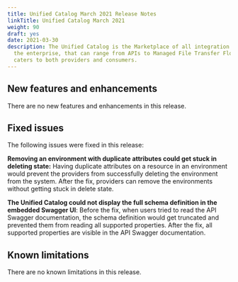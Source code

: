 ```yaml
---
title: Unified Catalog March 2021 Release Notes
linkTitle: Unified Catalog March 2021
weight: 90
draft: yes
date: 2021-03-30
description: The Unified Catalog is the Marketplace of all integration assets in
  the enterprise, that can range from APIs to Managed File Transfer Flows, and
  caters to both providers and consumers.
---
```

## New features and enhancements

There are no new features and enhancements in this release.

## Fixed issues

The following issues were fixed in this release:

**Removing an environment with duplicate attributes could get stuck in deleting state:** Having duplicate attributes on a resource in an environment would prevent the providers from successfully deleting the environment from the system. After the fix, providers can remove the environments without getting stuck in delete state.

**The Unified Catalog could not display the full schema definition in the embedded Swagger UI**: Before the fix, when users tried to read the API Swagger documentation, the schema definition would get truncated and prevented them from reading all supported properties. After the fix, all supported properties are visible in the API Swagger documentation.

## Known limitations

There are no known limitations in this release.
